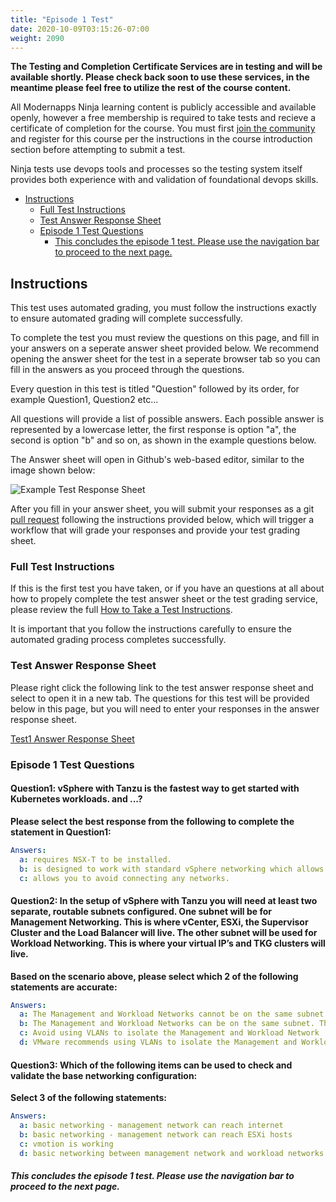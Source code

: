 ```yaml
---
title: "Episode 1 Test"
date: 2020-10-09T03:15:26-07:00
weight: 2090
---
```


**The Testing and Completion Certificate Services are in testing and will be available shortly. Please check back soon to use these services, in the meantime please feel free to utilize the rest of the course content.**

All Modernapps Ninja learning content is publicly accessible and available openly, however a free membership is required to take tests and recieve a certificate of completion for the course. You must first [join the community](https://modernapps.ninja/about/membership/) and register for this course per the instructions in the course introduction section before attempting to submit a test.

Ninja tests use devops tools and processes so the testing system itself provides both experience with and validation of foundational devops skills. 

- [Instructions](#instructions)
  - [Full Test Instructions](#full-test-instructions)
  - [Test Answer Response Sheet](#test-answer-response-sheet)
  - [Episode 1 Test Questions](#episode-1-test-questions)
      - [This concludes the episode 1 test. Please use the navigation bar to proceed to the next page.](#this-concludes-the-episode-1-test-please-use-the-navigation-bar-to-proceed-to-the-next-page)

## Instructions

This test uses automated grading, you must follow the instructions exactly to ensure automated grading will complete successfully. 

To complete the test you must review the questions on this page, and fill in your answers on a seperate answer sheet provided below. We recommend opening the answer sheet for the test in a seperate browser tab so you can fill in the answers as you proceed through the questions. 

Every question in this test is titled "Question" followed by its order, for example Question1, Question2 etc...

All questions will provide a list of possible answers. Each possible answer is represented by a lowercase letter, the first response is option "a", the second is option "b" and so on, as shown in the example questions below. 

The Answer sheet will open in Github's web-based editor, similar to the image shown below:

![Example Test Response Sheet](/vSphereTanzu301_vt4163/admin/assets/images/blank_test_screen_example.png)  

After you fill in your answer sheet, you will submit  your responses as a git [pull request](https://docs.github.com/en/github/collaborating-with-issues-and-pull-requests/about-pull-requests) following the instructions provided below, which will trigger a workflow that will grade your responses and provide your test grading sheet. 

### Full Test Instructions

If this is the first test you have taken, or if you have an questions at all about how to propely complete the test answer sheet or the test grading service, please review the full [How to Take a Test Instructions](https://modernapps.ninja/course_repo_template_ct8279/docs/reference/testinstructions/).  

It is important that you follow the instructions carefully to ensure the automated grading process completes successfully.

### Test Answer Response Sheet

Please right click the following link to the test answer response sheet and select to open it in a new tab. The questions for this test will be provided below in this page, but you will need to enter your responses in the answer response sheet. 

[Test1 Answer Response Sheet](https://github.com/modernappsninja/vSphereTanzu301_vt4163/edit/main/static/admin/userdata/tests/test1.yml)  

### Episode 1 Test Questions

#### **Question1:** vSphere with Tanzu is the fastest way to get started with Kubernetes workloads. and ...? <!-- omit in toc -->

**Please select the best response from the following to complete the statement in Question1:**

```yml
Answers:
  a: requires NSX-T to be installed.
  b: is designed to work with standard vSphere networking which allows you to bring your own networking.
  c: allows you to avoid connecting any networks.
```

#### **Question2:** In the setup of vSphere with Tanzu you will need at least two separate, routable subnets configured. One subnet will be for Management Networking. This is where vCenter, ESXi, the Supervisor Cluster and the Load Balancer will live. The other subnet will be used for Workload Networking. This is where your virtual IP’s and TKG clusters will live. <!-- omit in toc -->

**Based on the scenario above, please select which 2 of the following statements are accurate:**

```yml
Answers:
  a: The Management and Workload Networks cannot be on the same subnet. They require L2 isolation.
  b: The Management and Workload Networks can be on the same subnet. They do not require L2 isolation.
  c: Avoid using VLANs to isolate the Management and Workload Network
  d: VMware recommends using VLANs to isolate the Management and Workload Network
```

#### **Question3:** Which of the following items can be used to check and validate the base networking configuration: <!-- omit in toc -->

**Select 3 of the following statements:**

```yml
Answers:
  a: basic networking - management network can reach internet
  b: basic networking - management network can reach ESXi hosts
  c: vmotion is working
  d: basic networking between management network and workload networks is working so that you can ping between the networks
```

##### This concludes the episode 1 test. Please use the navigation bar to proceed to the next page.
